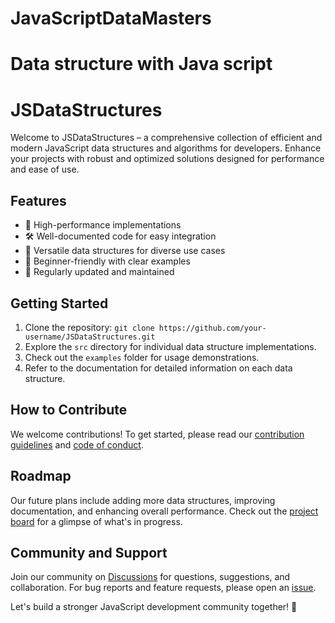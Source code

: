 # JavaScriptDataMasters
# Data structure with Java script
# JSDataStructures

Welcome to JSDataStructures – a comprehensive collection of efficient and modern JavaScript data structures and algorithms for developers. Enhance your projects with robust and optimized solutions designed for performance and ease of use.

## Features
- 🚀 High-performance implementations
- 🛠️ Well-documented code for easy integration
- 🧰 Versatile data structures for diverse use cases
- 🤝 Beginner-friendly with clear examples
- 🔄 Regularly updated and maintained

## Getting Started
1. Clone the repository: `git clone https://github.com/your-username/JSDataStructures.git`
2. Explore the `src` directory for individual data structure implementations.
3. Check out the `examples` folder for usage demonstrations.
4. Refer to the documentation for detailed information on each data structure.

## How to Contribute
We welcome contributions! To get started, please read our [contribution guidelines](CONTRIBUTING.md) and [code of conduct](CODE_OF_CONDUCT.md).

## Roadmap
Our future plans include adding more data structures, improving documentation, and enhancing overall performance. Check out the [project board](https://github.com/your-username/JSDataStructures/projects) for a glimpse of what's in progress.

## Community and Support
Join our community on [Discussions](https://github.com/your-username/JSDataStructures/discussions) for questions, suggestions, and collaboration. For bug reports and feature requests, please open an [issue](https://github.com/your-username/JSDataStructures/issues).

Let's build a stronger JavaScript development community together! 🚀
